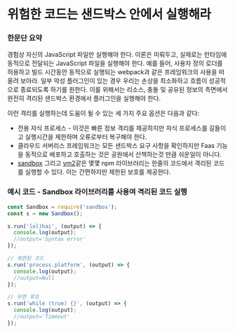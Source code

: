 # 위험한 코드는 샌드박스 안에서 실행해라

### 한문단 요약

경험상 자신의 JavaScript 파일만 실행해야 한다.
이론은 미뤄두고, 실제로는 런타임에 동적으로 전달되는 JavaScript 파일을 실행해야 한다.
예를 들어, 사용자 정의 로더를 허용하고 빌드 시간동안 동적으로 실행되는 webpack과 같은 프레임워크의 사용을 떠올려 보아라.
일부 악성 플러그인이 있는 경우 우리는 손상을 최소화하고 흐름이 성공적으로 종료되도록 하기를 원한다. 이를 위해서는 리소스, 충돌 및 공유된 정보의 측면에서 완전히 격리된 샌드박스 환경에서 플러그인을 실행해야 한다.

이런 격리를 실행하는데 도움이 될 수 있는 세 가지 주요 옵션은 다음과 같다:

- 전용 자식 프로세스 - 이것은 빠른 정보 격리를 제공하지만 자식 프로세스를 길들이고 실행시간을 제한하며 오류로부터 복구해야 한다.
- 클라우드 서버리스 프레임워크는 모든 샌드박스 요구 사항을 확인하지만 Faas 기능을 동적으로 배포하고 호출하는 것은 공원에서 산책하는것 만큼 쉬운일이 아니다.
- [sandbox](https://www.npmjs.com/package/sandbox) 그리고 [vm2](https://www.npmjs.com/package/vm2)같은 몇몇 npm 라이브러리는 한줄의 코드에서 격리된 코드를 실행할 수 있다. 이는 간편하지만 제한된 보호를 제공한다.

### 예시 코드 - Sandbox 라이브러리를 사용여 격리된 코드 실행

```javascript
const Sandbox = require('sandbox');
const s = new Sandbox();

s.run('lol)hai', (output) => {
  console.log(output);
  //output='Syntax error'
});

// 제한된 코드
s.run('process.platform', (output) => {
  console.log(output);
  //output=Null
});

// 무한 루프
s.run('while (true) {}', (output) => {
  console.log(output);
  //output='Timeout'
});
```
